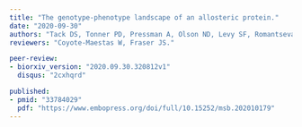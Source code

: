 ```yaml
---
title: "The genotype-phenotype landscape of an allosteric protein."
date: "2020-09-30"
authors: "Tack DS, Tonner PD, Pressman A, Olson ND, Levy SF, Romantseva EF, Alperovich N, Vasilyeva O, Ross D."
reviewers: "Coyote-Maestas W, Fraser JS."

peer-review:
- biorxiv_version: "2020.09.30.320812v1"
  disqus: "2cxhqrd"

published:
- pmid: "33784029"
  pdf: "https://www.embopress.org/doi/full/10.15252/msb.202010179"
---
```

